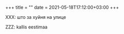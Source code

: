 +++
title = ""
date = 2021-05-18T17:12:00+03:00
+++

XXX: што за хуйня на улице

ZZZ: kallis eestimaa


